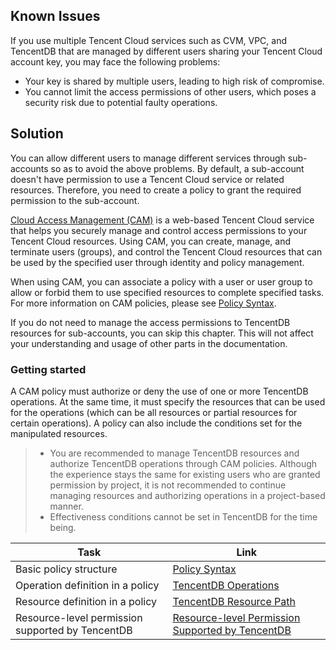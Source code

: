 ## Known Issues
If you use multiple Tencent Cloud services such as CVM, VPC, and TencentDB that are managed by different users sharing your Tencent Cloud account key, you may face the following problems:
- Your key is shared by multiple users, leading to high risk of compromise.
- You cannot limit the access permissions of other users, which poses a security risk due to potential faulty operations.

## Solution
You can allow different users to manage different services through sub-accounts so as to avoid the above problems. By default, a sub-account doesn't have permission to use a Tencent Cloud service or related resources. Therefore, you need to create a policy to grant the required permission to the sub-account.

[Cloud Access Management (CAM)](https://intl.cloud.tencent.com/document/product/598/10583) is a web-based Tencent Cloud service that helps you securely manage and control access permissions to your Tencent Cloud resources. Using CAM, you can create, manage, and terminate users (groups), and control the Tencent Cloud resources that can be used by the specified user through identity and policy management.

When using CAM, you can associate a policy with a user or user group to allow or forbid them to use specified resources to complete specified tasks. For more information on CAM policies, please see [Policy Syntax](https://intl.cloud.tencent.com/document/product/598/10603).

If you do not need to manage the access permissions to TencentDB resources for sub-accounts, you can skip this chapter. This will not affect your understanding and usage of other parts in the documentation.

### Getting started
A CAM policy must authorize or deny the use of one or more TencentDB operations. At the same time, it must specify the resources that can be used for the operations (which can be all resources or partial resources for certain operations). A policy can also include the conditions set for the manipulated resources.

>- You are recommended to manage TencentDB resources and authorize TencentDB operations through CAM policies. Although the experience stays the same for existing users who are granted permission by project, it is not recommended to continue managing resources and authorizing operations in a project-based manner.
>- Effectiveness conditions cannot be set in TencentDB for the time being.

| Task | Link |
|---------|---------|
| Basic policy structure | [Policy Syntax](https://intl.cloud.tencent.com/document/product/238/34584)|
| Operation definition in a policy | [TencentDB Operations](https://intl.cloud.tencent.com/document/product/238/34584) |
| Resource definition in a policy | [TencentDB Resource Path](https://intl.cloud.tencent.com/document/product/238/34584)|
| Resource-level permission supported by TencentDB | [Resource-level Permission Supported by TencentDB](https://intl.cloud.tencent.com/document/product/238/34585)|

